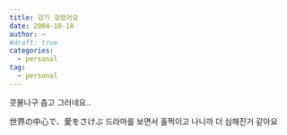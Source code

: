 ```yaml
---
title: 감기 걸렸어요
date: 2004-10-18
author: ~
#draft: true
categories:
  - personal
tag:
  - personal
---
```




콧물나구
춥고
그러네요..

世界の中心で、愛をさけぶ
드라마를 보면서 훌쩍이고 나니까 더 심해진거 같아요


 






